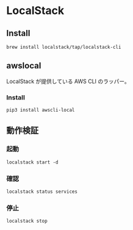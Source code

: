 # LocalStack

## Install

`brew install localstack/tap/localstack-cli`

## awslocal

LocalStack が提供している AWS CLI のラッパー。

### Install

`pip3 install awscli-local`

## 動作検証

### 起動

`localstack start -d`

### 確認

`localstack status services`

### 停止

`localstack stop`
